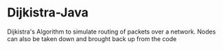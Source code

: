 # Dijkistra-Java
Dijkistra's Algorithm to simulate routing of packets over a network. 
Nodes can also be taken down and brought back up from the code
